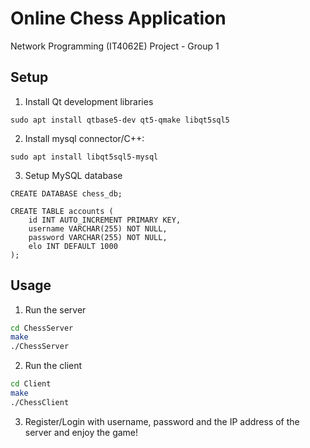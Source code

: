 # Online Chess Application

Network Programming (IT4062E) Project - Group 1

## Setup
1. Install Qt development libraries
```shell
sudo apt install qtbase5-dev qt5-qmake libqt5sql5
```

2. Install mysql connector/C++:
```shell
sudo apt install libqt5sql5-mysql  
```

3. Setup MySQL database
```mysql
CREATE DATABASE chess_db;
```

```mysql
CREATE TABLE accounts (
    id INT AUTO_INCREMENT PRIMARY KEY,
    username VARCHAR(255) NOT NULL,
    password VARCHAR(255) NOT NULL,
    elo INT DEFAULT 1000
);
```

## Usage
1. Run the server
```bash
cd ChessServer
make
./ChessServer
```

2. Run the client
```bash
cd Client
make
./ChessClient
```

3. Register/Login with username, password and the IP address of the server and enjoy the game!